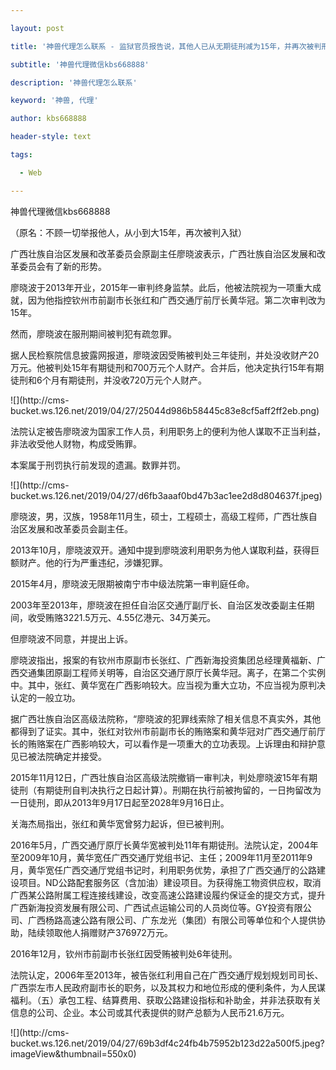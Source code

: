 ---
layout: post
title: '神兽代理怎么联系 - 监狱官员报告说，其他人已从无期徒刑减为15年，并再次被判刑。'
subtitle: '神兽代理微信kbs668888'
description: '神兽代理怎么联系'
keyword: '神兽, 代理'
author: kbs668888
header-style: text
tags:
  - Web
---
神兽代理微信kbs668888

（原名：不顾一切举报他人，从小到大15年，再次被判入狱）

广西壮族自治区发展和改革委员会原副主任廖晓波表示，广西壮族自治区发展和改革委员会有了新的形势。

廖晓波于2013年开业，2015年一审判终身监禁。此后，他被法院视为一项重大成就，因为他指控钦州市前副市长张红和广西交通厅前厅长黄华冠。第二次审判改为15年。

然而，廖晓波在服刑期间被判犯有疏忽罪。

据人民检察院信息披露网报道，廖晓波因受贿被判处三年徒刑，并处没收财产20万元。他被判处15年有期徒刑和700万元个人财产。合并后，他决定执行15年有期徒刑和6个月有期徒刑，并没收720万元个人财产。

![](http://cms-
bucket.ws.126.net/2019/04/27/25044d986b58445c83e8cf5aff2ff2eb.png)

法院认定被告廖晓波为国家工作人员，利用职务上的便利为他人谋取不正当利益，非法收受他人财物，构成受贿罪。

本案属于刑罚执行前发现的遗漏。数罪并罚。

![](http://cms-
bucket.ws.126.net/2019/04/27/d6fb3aaaf0bd47b3ac1ee2d8d804637f.jpeg)

廖晓波，男，汉族，1958年11月生，硕士，工程硕士，高级工程师，广西壮族自治区发展和改革委员会副主任。

2013年10月，廖晓波双开。通知中提到廖晓波利用职务为他人谋取利益，获得巨额财产。他的行为严重违纪，涉嫌犯罪。

2015年4月，廖晓波无限期被南宁市中级法院第一审判庭任命。

2003年至2013年，廖晓波在担任自治区交通厅副厅长、自治区发改委副主任期间，收受贿赂3221.5万元、4.55亿港元、34万美元。

但廖晓波不同意，并提出上诉。

廖晓波指出，报案的有钦州市原副市长张红、广西新海投资集团总经理黄福新、广西交通集团原副工程师关明等，自治区交通厅原厅长黄华冠。离子，在第二个实例中。其中，张红、黄华宽在广西影响较大。应当视为重大立功，不应当视为原判决认定的一般立功。

据广西壮族自治区高级法院称，“廖晓波的犯罪线索除了相关信息不真实外，其他都得到了证实。其中，张红对钦州市前副市长的贿赂案和黄华冠对广西交通厅前厅长的贿赂案在广西影响较大，可以看作是一项重大的立功表现。上诉理由和辩护意见已被法院确定并接受。

2015年11月12日，广西壮族自治区高级法院撤销一审判决，判处廖晓波15年有期徒刑（有期徒刑自判决执行之日起计算）。刑期在执行前被拘留的，一日拘留改为一日徒刑，即从2013年9月17日起至2028年9月16日止。

关海杰局指出，张红和黄华宽曾努力起诉，但已被判刑。

2016年5月，广西交通厅原厅长黄华宽被判处11年有期徒刑。法院认定，2004年至2009年10月，黄华宽任广西交通厅党组书记、主任；2009年11月至2011年9月，黄华宽任广西交通厅党组书记时，利用职务优势，承担了广西交通厅的公路建设项目。ND公路配套服务区（含加油）建设项目。为获得施工物资供应权，取消广西某公路附属工程连接线建设，改变高速公路建设履约保证金的提交方式，提升广西新海投资发展有限公司、广西试点运输公司的人员岗位等。GY投资有限公司、广西杨路高速公路有限公司、广东龙光（集团）有限公司等单位和个人提供协助，陆续领取他人捐赠财产376972万元。

2016年12月，钦州市前副市长张红因受贿被判处6年徒刑。

法院认定，2006年至2013年，被告张红利用自己在广西交通厅规划规划司司长、广西崇左市人民政府副市长的职务，以及其权力和地位形成的便利条件，为人民谋福利。（五）承包工程、结算费用、获取公路建设指标和补助金，并非法获取有关信息的公司、企业。本公司或其代表提供的财产总额为人民币21.6万元。

![](http://cms-
bucket.ws.126.net/2019/04/27/69b3df4c24fb4b75952b123d22a500f5.jpeg?imageView&thumbnail=550x0)  

